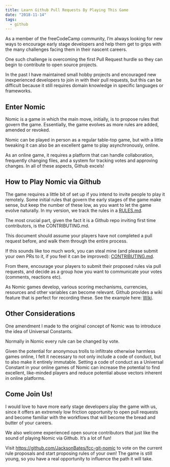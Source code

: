 ```yaml
---
title: Learn Github Pull Requests By Playing This Game
date: "2018-11-14"
tags:
  - github
---
```


As a member of the freeCodeCamp community, I’m always looking for new ways to encourage early stage developers and help them get to grips with the many challenges facing them in their nascent careers.

One such challenge is overcoming the first Pull Request hurdle so they can begin to contribute to open source projects.

In the past I have maintained small hobby projects and encouraged new inexperienced developers to join in with their pull requests, but this can be difficult because it still requires domain knowledge in specific languages or frameworks.

## Enter Nomic

Nomic is a game in which the main move, initially, is to propose rules that govern the game. Essentially, the game evolves as more rules are added, amended or revoked.

Nomic can be played in person as a regular table-top game, but with a little tweaking it can also be an excellent game to play asynchronously, online.

As an online game, it requires a platform that can handle collaboration, frequently changing files, and a system for tracking votes and approving changes. In all of these aspects, Github excels!

## How to Play Nomic via Github

The game requires a little bit of set up if you intend to invite people to play it remotely. Some initial rules that govern the early stages of the game make sense, but keep the number of these low, as you want to let the game evolve naturally. In my version, we track the rules in a [RULES.md](https://github.com/JacksonBates/fcc-git-nomic/blob/master/RULES.md).

The most crucial part, given the fact it is a Github repo inviting first time contributors, is the CONTRIBUTING.md.

This document should assume your players have not completed a pull request before, and walk them through the entire process.

If this sounds like too much work, you can steal mine (and please submit your own PRs to it, if you feel it can be improved): [CONTRIBUTING.md](https://github.com/JacksonBates/fcc-git-nomic/blob/master/CONTRIBUTING.md).

From there, encourage your players to submit their proposed rules via pull requests, and decide as a group how you want to communicate your votes (comments, reactions etc).

As Nomic games develop, various scoring mechanisms, currencies, resources and other variables can become relevant. Github provides a wiki feature that is perfect for recording these. See the example here: [Wiki](https://github.com/JacksonBates/fcc-git-nomic/wiki).

## Other Considerations

One amendment I made to the original concept of Nomic was to introduce the idea of Universal Constants.

Normally in Nomic every rule can be changed by vote.

Given the potential for anonymous trolls to infiltrate otherwise harmless games online, I felt it necessary to not only include a code of conduct, but to also make it entirely immutable. Setting a code of conduct as a Universal Constant in your online games of Nomic can increase the potential to find excellent, like-minded players and reduce potential abuse vectors inherent in online platforms.

## Come Join Us!

I would love to have more early stage developers play the game with us, since it offers an extremely low friction opportunity to open pull requests and become familiar with the workflows that will become the bread and butter of your careers.

We also welcome experienced open source contributors that just like the sound of playing Nomic via Github. It’s a lot of fun!

Visit https://github.com/JacksonBates/fcc-git-nomic to vote on the current rule proposals and start proposing rules of your own! The game is still young, so you have a real opportunity to influence the path it will take.
